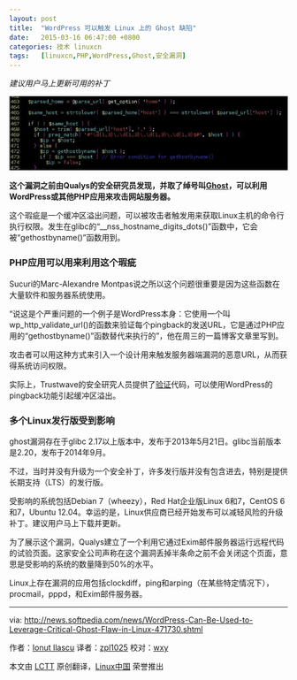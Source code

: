 ```yaml
---
layout: post
title:	"WordPress 可以触发 Linux 上的 Ghost 缺陷"
date:	2015-03-16 06:47:00 +0800 
categories:	技术 linuxcn 
tags:	[linuxcn,PHP,WordPress,Ghost,安全漏洞]
---
```



*建议用户马上更新可用的补丁*


![WordPress validating pingback’s post URL](/Asserts/Images/album/201503/15/235034mrjkfjxflx9rzqkk.jpg)


**这个漏洞之前由Qualys的安全研究员发现，并取了绰号叫[Ghost](1)，可以利用WordPress或其他PHP应用来攻击网站服务器。**


这个瑕疵是一个缓冲区溢出问题，可以被攻击者触发用来获取Linux主机的命令行执行权限。发生在glibc的“\_\_nss\_hostname\_digits\_dots()”函数中，它会被“gethostbyname()”函数用到。


### PHP应用可以用来利用这个瑕疵


Sucuri的Marc-Alexandre Montpas说之所以这个问题很重要是因为这些函数在大量软件和服务器系统使用。


“说这是个严重问题的一个例子是WordPress本身：它使用一个叫wp\_http\_validate\_url()的函数来验证每个pingback的发送URL，它是通过PHP应用的“gethostbyname()”函数替代来执行的”，他在周三的一篇博客文章里写到。


攻击者可以用这种方式来引入一个设计用来触发服务器端漏洞的恶意URL，从而获得系统访问权限。


实际上，Trustwave的安全研究人员提供了[验证](http://blog.spiderlabs.com/2015/01/ghost-gethostbyname-heap-overflow-in-glibc-cve-2015-0235.html)代码，可以使用WordPress的pingback功能引起缓冲区溢出。


### 多个Linux发行版受到影响


ghost漏洞存在于glibc 2.17以上版本中，发布于2013年5月21日。glibc当前版本是2.20，发布于2014年9月。


不过，当时并没有升级为一个安全补丁，许多发行版并没有包含进去，特别是提供长期支持（LTS）的发行版。


受影响的系统包括Debian 7（wheezy），Red Hat企业版Linux 6和7，CentOS 6和7，Ubuntu 12.04。幸运的是，Linux供应商已经开始发布可以减轻风险的升级补丁。建议用户马上下载并更新。


为了展示这个漏洞，Qualys建立了一个利用它通过Exim邮件服务器运行远程代码的试验页面。这家安全公司声称在这个漏洞丢掉半条命之前不会关闭这个页面，意思是受影响的系统的数量降到50%的水平。


Linux上存在漏洞的应用包括clockdiff，ping和arping（在某些特定情况下），procmail，pppd，和Exim邮件服务器。




---


via: <http://news.softpedia.com/news/WordPress-Can-Be-Used-to-Leverage-Critical-Ghost-Flaw-in-Linux-471730.shtml>


作者：[Ionut Ilascu](http://news.softpedia.com/editors/browse/ionut-ilascu) 译者：[zpl1025](https://github.com/zpl1025) 校对：[wxy](https://github.com/wxy)


本文由 [LCTT](https://github.com/LCTT/TranslateProject) 原创翻译，[Linux中国](http://linux.cn/) 荣誉推出
